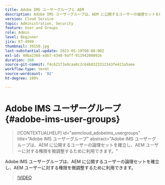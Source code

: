 ```yaml
---
title: Adobe IMS ユーザーグループと AEM
description: Adobe IMS ユーザーグループは、AEM に公開するユーザーの論理セットを確立し、AEM ユーザーに対する権限を微調整するために利用できます。
version: Cloud Service
topic: Administration, Security
feature: User and Groups
role: Admin
level: Beginner
jira: KT-4999
thumbnail: 39150.jpg
last-substantial-update: 2023-05-19T00:00:00Z
exl-id: 40ba2368-edb7-4348-9aff-91194200092e
duration: 160
source-git-commit: f4c621f3a9caa8c2c64b8323312343fe421a5aee
workflow-type: tm+mt
source-wordcount: '92'
ht-degree: 100%

---
```


# Adobe IMS ユーザーグループ {#adobe-ims-user-groups}

>[!CONTEXTUALHELP]
>id="aemcloud_adobeims_usergroups"
>title="Adobe IMS ユーザーグループ"
>abstract="Adobe IMS ユーザーグループは、AEM に公開するユーザーの論理セットを確立し、AEM ユーザーに対する権限を微調整するために利用できます。"

Adobe IMS ユーザーグループは、AEM に公開するユーザーの論理セットを確立し、AEM ユーザーに対する権限を微調整するために利用できます。

>[!VIDEO](https://video.tv.adobe.com/v/39150?quality=12&learn=on)
